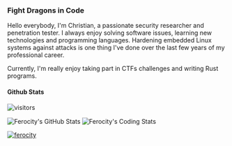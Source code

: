 ### Fight Dragons in Code

Hello everybody, I'm Christian, a passionate security researcher and penetration tester.
I always enjoy solving software issues, learning new technologies and programming languages.
Hardening embedded Linux systems against attacks is one thing I've done over the last few years of my professional career.

Currently, I'm really enjoy taking part in CTFs challenges and writing Rust programs.

#### Github Stats 

![visitors](https://visitor-badge.glitch.me/badge?page_id=ferocity.profile.visitors.id)

<img align="center" src="https://github-readme-stats.vercel.app/api?username=Ferocity&show_icons=true&line_height=33&count_private=true&theme=gruvbox" alt="Ferocity's GitHub Stats" />

<img align="center" src="https://github-readme-stats.vercel.app/api/top-langs/?username=Ferocity&&hide=cmake&langs_count=7&line_height=33&theme=gruvbox" alt="Ferocity's Coding Stats" />

[![ferocity](https://www.hackthebox.eu/badge/image/278844)](https://www.hackthebox.eu/home/users/profile/278844)
